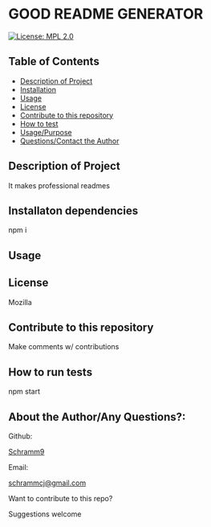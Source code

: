 
  
  # GOOD README GENERATOR

  [![License: MPL 2.0](https://img.shields.io/badge/License-MPL%202.0-brightgreen.svg)](https://opensource.org/licenses/MPL-2.0)

## Table of Contents
- [Description of Project](#desc)  
- [Installation](#dependencies) 
- [Usage](#usage) 
- [License](#license) 
- [Contribute to this repository](#contrib)
- [How to test](#tests) 
- [Usage/Purpose](#usage) 
- [Questions/Contact the Author](#email) 


## Description of Project


It makes professional readmes

<a name="desc"></a>


## Installaton dependencies
 

npm i

<a name="dependencies"></a>

## Usage

<a name="usage"></a>

## License

Mozilla

<a name="license"></a>

## Contribute to this repository

Make comments w/ contributions

<a name="contrib"></a>

## How to run tests

npm start

<a name="tests"></a>

## About the Author/Any Questions?:

Github:

<a name="user"></a>


[Schramm9
](https://github.com/Schramm9)


Email:


schrammcj@gmail.com


Want to contribute to this repo?


Suggestions welcome
<a name="repo"></a>


